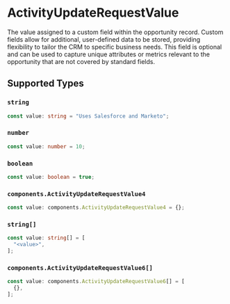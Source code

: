 # ActivityUpdateRequestValue

The value assigned to a custom field within the opportunity record. Custom fields allow for additional, user-defined data to be stored, providing flexibility to tailor the CRM to specific business needs. This field is optional and can be used to capture unique attributes or metrics relevant to the opportunity that are not covered by standard fields.


## Supported Types

### `string`

```typescript
const value: string = "Uses Salesforce and Marketo";
```

### `number`

```typescript
const value: number = 10;
```

### `boolean`

```typescript
const value: boolean = true;
```

### `components.ActivityUpdateRequestValue4`

```typescript
const value: components.ActivityUpdateRequestValue4 = {};
```

### `string[]`

```typescript
const value: string[] = [
  "<value>",
];
```

### `components.ActivityUpdateRequestValue6[]`

```typescript
const value: components.ActivityUpdateRequestValue6[] = [
  {},
];
```

